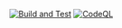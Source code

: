 [![Build and Test](https://github.com/starushykart/ef-core-encryption/actions/workflows/build-and-test.yml/badge.svg)](https://github.com/starushykart/ef-core-encryption/actions/workflows/build-and-test.yml)
[![CodeQL](https://github.com/starushykart/ef-core-encryption/actions/workflows/CodeQL.yml/badge.svg)](https://github.com/starushykart/ef-core-encryption/actions/workflows/CodeQL.yml)

